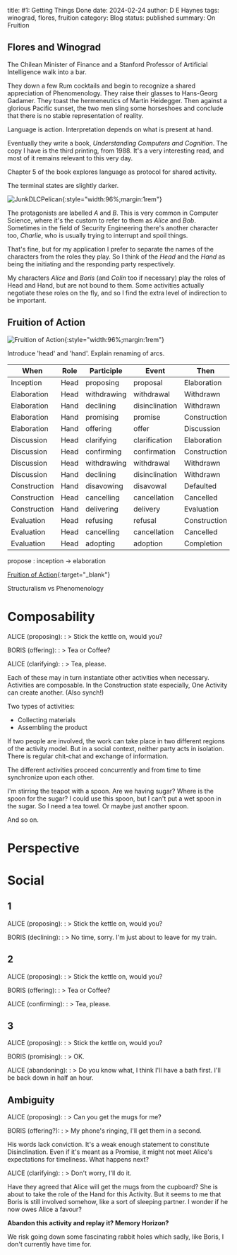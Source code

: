 title: #1: Getting Things Done
date: 2024-02-24
author: D E Haynes
tags: winograd, flores, fruition
category: Blog
status: published
summary: On Fruition

Flores and Winograd
-------------------

The Chilean Minister of Finance and a Stanford Professor of Artificial Intelligence walk into a bar.

They down a few Rum cocktails and begin to recognize a shared appreciation of Phenomenology.
They raise their glasses to Hans-Georg Gadamer. They toast the hermeneutics of Martin Heidegger.
Then against a glorious Pacific sunset, the two men sling some horseshoes and conclude that there is no stable
representation of reality.

Language is action. Interpretation depends on what is present at hand.

Eventually they write a book, *Understanding Computers and Cognition*.
The copy I have is the third printing, from 1988. It's a very interesting read, and most of it remains relevant to this
very day.

Chapter 5 of the book explores language as protocol for shared activity.

The terminal states are slightly darker.

![JunkDLCPelican]({static}/img/UCAC_fig5-1.png){:style="width:96%;margin:1rem"}


The protagonists are labelled *A* and *B*. This is very common in Computer Science, where it's the custom
to refer to them as *Alice* and *Bob*. Sometimes in the field of Security Engineering there's another character
too, *Charlie*, who is usually trying to interrupt and spoil things.

That's fine, but for my application I prefer to separate the names of the characters from the roles they play.
So I think of the *Head* and the *Hand* as being the initiating and the responding party respectively.

My characters *Alice* and *Boris* (and *Colin* too if necessary) play the roles of Head and Hand, but are not bound to them.
Some activities actually negotiate these roles on the fly, and so I find the extra level of indirection to be important.

Fruition of Action
------------------

![Fruition of Action]({static}/img/fruition.png){:style="width:96%;margin:1rem"}

Introduce 'head' and 'hand'. Explain renaming of arcs.

| When          | Role  | Participle    | Event         | Then          |
|---------------|-------|---------------|---------------|---------------|
| Inception     | Head  | proposing     | proposal      | Elaboration   |
| Elaboration   | Head  | withdrawing   | withdrawal    | Withdrawn     |
| Elaboration   | Hand  | declining     | disinclination| Withdrawn     |
| Elaboration   | Hand  | promising     | promise       | Construction  |
| Elaboration   | Hand  | offering      | offer         | Discussion    |
| Discussion    | Head  | clarifying    | clarification | Elaboration   |
| Discussion    | Head  | confirming    | confirmation  | Construction  |
| Discussion    | Head  | withdrawing   | withdrawal    | Withdrawn     |
| Discussion    | Hand  | declining     | disinclination| Withdrawn     |
| Construction  | Hand  | disavowing    | disavowal     | Defaulted     |
| Construction  | Head  | cancelling    | cancellation  | Cancelled     |
| Construction  | Hand  | delivering    | delivery      | Evaluation    |
| Evaluation    | Head  | refusing      | refusal       | Construction  |
| Evaluation    | Head  | cancelling    | cancellation  | Cancelled     |
| Evaluation    | Head  | adopting      | adoption      | Completion    |

propose
:   inception -> elaboration

[Fruition of Action]({static}/doc/fruition_of_action.pdf){:target="_blank"}

Structuralism vs Phenomenology

Composability
=============

ALICE (proposing):
: > Stick the kettle on, would you?

BORIS (offering):
: > Tea or Coffee?

ALICE (clarifying):
: > Tea, please.

Each of these may in turn instantiate other activities when necessary.
Activities are composable. In the Construction state especially, One Activity can create another.
(Also synch!)

Two types of activities:

* Collecting materials
* Assembling the product

If two people are involved, the work can take place in two different regions of the activity model.
But in a social context, neither party acts in isolation. There is regular chit-chat and exchange of information.

The different activities proceed concurrently and from time to time synchronize upon each other.

I'm stirring the teapot with a spoon. Are we having sugar? Where is the spoon for the sugar?
I could use this spoon, but I can't put a wet spoon in the sugar.
So I need a tea towel. Or maybe just another spoon.

And so on.

Perspective
===========

Social
======

1
-

ALICE (proposing):
: > Stick the kettle on, would you?

BORIS (declining):
: > No time, sorry. I'm just about to leave for my train.

2
-

ALICE (proposing):
: > Stick the kettle on, would you?

BORIS (offering):
: > Tea or Coffee?

ALICE (confirming):
: > Tea, please.

3
-

ALICE (proposing):
: > Stick the kettle on, would you?

BORIS (promising):
: > OK.

ALICE (abandoning):
: > Do you know what, I think I'll have a bath first. I'll be back down in half an hour.

Ambiguity
---------

ALICE (proposing):
: > Can you get the mugs for me?

BORIS (offering?):
: > My phone's ringing, I'll get them in a second.

His words lack conviction. It's a weak enough statement to constitute Disinclination.
Even if it's meant as a Promise, it might not meet Alice's expectations for timeliness.
What happens next?

ALICE (clarifying):
: > Don't worry, I'll do it.

Have they agreed that Alice will get the mugs from the cupboard?
She is about to take the role of the Hand for this Activity.
But it seems to me that Boris is still involved somehow, like a sort of sleeping partner.
I wonder if he now owes Alice a favour?

**Abandon this activity and replay it? Memory Horizon?**

We risk going down some fascinating rabbit holes which sadly, like Boris, I don't
currently have time for.
